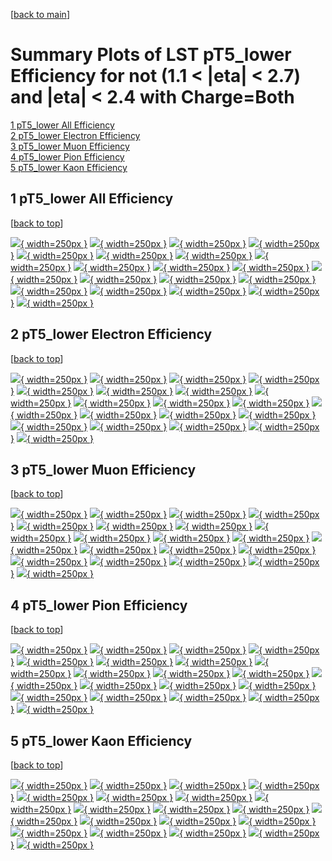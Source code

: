 [[back to main](./)]

# <a name="top"></a> Summary Plots of LST pT5_lower Efficiency for not (1.1 < |eta| < 2.7) and |eta| < 2.4 with Charge=Both

[1 pT5_lower All Efficiency](#1)<br/>[2 pT5_lower Electron Efficiency](#2)<br/>[3 pT5_lower Muon Efficiency](#3)<br/>[4 pT5_lower Pion Efficiency](#4)<br/>[5 pT5_lower Kaon Efficiency](#5)<br/>



## <a name="1"></a> 1 pT5_lower All Efficiency

 [[back to top](#top)]

[![](../mtv/var/pT5_lower_vtr_0_0_eff_pt.png){ width=250px }](pT5_lower_vtr_0_0_eff_pt.html)
[![](../mtv/var/pT5_lower_vtr_0_0_eff_ptzoom.png){ width=250px }](pT5_lower_vtr_0_0_eff_ptzoom.html)
[![](../mtv/var/pT5_lower_vtr_0_0_eff_ptlow.png){ width=250px }](pT5_lower_vtr_0_0_eff_ptlow.html)
[![](../mtv/var/pT5_lower_vtr_0_0_eff_ptlowzoom.png){ width=250px }](pT5_lower_vtr_0_0_eff_ptlowzoom.html)
[![](../mtv/var/pT5_lower_vtr_0_0_eff_ptmtv.png){ width=250px }](pT5_lower_vtr_0_0_eff_ptmtv.html)
[![](../mtv/var/pT5_lower_vtr_0_0_eff_ptmtvzoom.png){ width=250px }](pT5_lower_vtr_0_0_eff_ptmtvzoom.html)
[![](../mtv/var/pT5_lower_vtr_0_0_eff_eta.png){ width=250px }](pT5_lower_vtr_0_0_eff_eta.html)
[![](../mtv/var/pT5_lower_vtr_0_0_eff_etazoom.png){ width=250px }](pT5_lower_vtr_0_0_eff_etazoom.html)
[![](../mtv/var/pT5_lower_vtr_0_0_eff_etacoarse.png){ width=250px }](pT5_lower_vtr_0_0_eff_etacoarse.html)
[![](../mtv/var/pT5_lower_vtr_0_0_eff_etacoarsezoom.png){ width=250px }](pT5_lower_vtr_0_0_eff_etacoarsezoom.html)
[![](../mtv/var/pT5_lower_vtr_0_0_eff_phi.png){ width=250px }](pT5_lower_vtr_0_0_eff_phi.html)
[![](../mtv/var/pT5_lower_vtr_0_0_eff_phizoom.png){ width=250px }](pT5_lower_vtr_0_0_eff_phizoom.html)
[![](../mtv/var/pT5_lower_vtr_0_0_eff_phicoarse.png){ width=250px }](pT5_lower_vtr_0_0_eff_phicoarse.html)
[![](../mtv/var/pT5_lower_vtr_0_0_eff_phicoarsezoom.png){ width=250px }](pT5_lower_vtr_0_0_eff_phicoarsezoom.html)
[![](../mtv/var/pT5_lower_vtr_0_0_eff_dxy.png){ width=250px }](pT5_lower_vtr_0_0_eff_dxy.html)
[![](../mtv/var/pT5_lower_vtr_0_0_eff_dxycoarse.png){ width=250px }](pT5_lower_vtr_0_0_eff_dxycoarse.html)
[![](../mtv/var/pT5_lower_vtr_0_0_eff_dxycoarsezoom.png){ width=250px }](pT5_lower_vtr_0_0_eff_dxycoarsezoom.html)
[![](../mtv/var/pT5_lower_vtr_0_0_eff_dz.png){ width=250px }](pT5_lower_vtr_0_0_eff_dz.html)
[![](../mtv/var/pT5_lower_vtr_0_0_eff_dzcoarse.png){ width=250px }](pT5_lower_vtr_0_0_eff_dzcoarse.html)
[![](../mtv/var/pT5_lower_vtr_0_0_eff_dzcoarsezoom.png){ width=250px }](pT5_lower_vtr_0_0_eff_dzcoarsezoom.html)


## <a name="2"></a> 2 pT5_lower Electron Efficiency

 [[back to top](#top)]

[![](../mtv/var/pT5_lower_vtr_11_0_eff_pt.png){ width=250px }](pT5_lower_vtr_11_0_eff_pt.html)
[![](../mtv/var/pT5_lower_vtr_11_0_eff_ptzoom.png){ width=250px }](pT5_lower_vtr_11_0_eff_ptzoom.html)
[![](../mtv/var/pT5_lower_vtr_11_0_eff_ptlow.png){ width=250px }](pT5_lower_vtr_11_0_eff_ptlow.html)
[![](../mtv/var/pT5_lower_vtr_11_0_eff_ptlowzoom.png){ width=250px }](pT5_lower_vtr_11_0_eff_ptlowzoom.html)
[![](../mtv/var/pT5_lower_vtr_11_0_eff_ptmtv.png){ width=250px }](pT5_lower_vtr_11_0_eff_ptmtv.html)
[![](../mtv/var/pT5_lower_vtr_11_0_eff_ptmtvzoom.png){ width=250px }](pT5_lower_vtr_11_0_eff_ptmtvzoom.html)
[![](../mtv/var/pT5_lower_vtr_11_0_eff_eta.png){ width=250px }](pT5_lower_vtr_11_0_eff_eta.html)
[![](../mtv/var/pT5_lower_vtr_11_0_eff_etazoom.png){ width=250px }](pT5_lower_vtr_11_0_eff_etazoom.html)
[![](../mtv/var/pT5_lower_vtr_11_0_eff_etacoarse.png){ width=250px }](pT5_lower_vtr_11_0_eff_etacoarse.html)
[![](../mtv/var/pT5_lower_vtr_11_0_eff_etacoarsezoom.png){ width=250px }](pT5_lower_vtr_11_0_eff_etacoarsezoom.html)
[![](../mtv/var/pT5_lower_vtr_11_0_eff_phi.png){ width=250px }](pT5_lower_vtr_11_0_eff_phi.html)
[![](../mtv/var/pT5_lower_vtr_11_0_eff_phizoom.png){ width=250px }](pT5_lower_vtr_11_0_eff_phizoom.html)
[![](../mtv/var/pT5_lower_vtr_11_0_eff_phicoarse.png){ width=250px }](pT5_lower_vtr_11_0_eff_phicoarse.html)
[![](../mtv/var/pT5_lower_vtr_11_0_eff_phicoarsezoom.png){ width=250px }](pT5_lower_vtr_11_0_eff_phicoarsezoom.html)
[![](../mtv/var/pT5_lower_vtr_11_0_eff_dxy.png){ width=250px }](pT5_lower_vtr_11_0_eff_dxy.html)
[![](../mtv/var/pT5_lower_vtr_11_0_eff_dxycoarse.png){ width=250px }](pT5_lower_vtr_11_0_eff_dxycoarse.html)
[![](../mtv/var/pT5_lower_vtr_11_0_eff_dxycoarsezoom.png){ width=250px }](pT5_lower_vtr_11_0_eff_dxycoarsezoom.html)
[![](../mtv/var/pT5_lower_vtr_11_0_eff_dz.png){ width=250px }](pT5_lower_vtr_11_0_eff_dz.html)
[![](../mtv/var/pT5_lower_vtr_11_0_eff_dzcoarse.png){ width=250px }](pT5_lower_vtr_11_0_eff_dzcoarse.html)
[![](../mtv/var/pT5_lower_vtr_11_0_eff_dzcoarsezoom.png){ width=250px }](pT5_lower_vtr_11_0_eff_dzcoarsezoom.html)


## <a name="3"></a> 3 pT5_lower Muon Efficiency

 [[back to top](#top)]

[![](../mtv/var/pT5_lower_vtr_13_0_eff_pt.png){ width=250px }](pT5_lower_vtr_13_0_eff_pt.html)
[![](../mtv/var/pT5_lower_vtr_13_0_eff_ptzoom.png){ width=250px }](pT5_lower_vtr_13_0_eff_ptzoom.html)
[![](../mtv/var/pT5_lower_vtr_13_0_eff_ptlow.png){ width=250px }](pT5_lower_vtr_13_0_eff_ptlow.html)
[![](../mtv/var/pT5_lower_vtr_13_0_eff_ptlowzoom.png){ width=250px }](pT5_lower_vtr_13_0_eff_ptlowzoom.html)
[![](../mtv/var/pT5_lower_vtr_13_0_eff_ptmtv.png){ width=250px }](pT5_lower_vtr_13_0_eff_ptmtv.html)
[![](../mtv/var/pT5_lower_vtr_13_0_eff_ptmtvzoom.png){ width=250px }](pT5_lower_vtr_13_0_eff_ptmtvzoom.html)
[![](../mtv/var/pT5_lower_vtr_13_0_eff_eta.png){ width=250px }](pT5_lower_vtr_13_0_eff_eta.html)
[![](../mtv/var/pT5_lower_vtr_13_0_eff_etazoom.png){ width=250px }](pT5_lower_vtr_13_0_eff_etazoom.html)
[![](../mtv/var/pT5_lower_vtr_13_0_eff_etacoarse.png){ width=250px }](pT5_lower_vtr_13_0_eff_etacoarse.html)
[![](../mtv/var/pT5_lower_vtr_13_0_eff_etacoarsezoom.png){ width=250px }](pT5_lower_vtr_13_0_eff_etacoarsezoom.html)
[![](../mtv/var/pT5_lower_vtr_13_0_eff_phi.png){ width=250px }](pT5_lower_vtr_13_0_eff_phi.html)
[![](../mtv/var/pT5_lower_vtr_13_0_eff_phizoom.png){ width=250px }](pT5_lower_vtr_13_0_eff_phizoom.html)
[![](../mtv/var/pT5_lower_vtr_13_0_eff_phicoarse.png){ width=250px }](pT5_lower_vtr_13_0_eff_phicoarse.html)
[![](../mtv/var/pT5_lower_vtr_13_0_eff_phicoarsezoom.png){ width=250px }](pT5_lower_vtr_13_0_eff_phicoarsezoom.html)
[![](../mtv/var/pT5_lower_vtr_13_0_eff_dxy.png){ width=250px }](pT5_lower_vtr_13_0_eff_dxy.html)
[![](../mtv/var/pT5_lower_vtr_13_0_eff_dxycoarse.png){ width=250px }](pT5_lower_vtr_13_0_eff_dxycoarse.html)
[![](../mtv/var/pT5_lower_vtr_13_0_eff_dxycoarsezoom.png){ width=250px }](pT5_lower_vtr_13_0_eff_dxycoarsezoom.html)
[![](../mtv/var/pT5_lower_vtr_13_0_eff_dz.png){ width=250px }](pT5_lower_vtr_13_0_eff_dz.html)
[![](../mtv/var/pT5_lower_vtr_13_0_eff_dzcoarse.png){ width=250px }](pT5_lower_vtr_13_0_eff_dzcoarse.html)
[![](../mtv/var/pT5_lower_vtr_13_0_eff_dzcoarsezoom.png){ width=250px }](pT5_lower_vtr_13_0_eff_dzcoarsezoom.html)


## <a name="4"></a> 4 pT5_lower Pion Efficiency

 [[back to top](#top)]

[![](../mtv/var/pT5_lower_vtr_211_0_eff_pt.png){ width=250px }](pT5_lower_vtr_211_0_eff_pt.html)
[![](../mtv/var/pT5_lower_vtr_211_0_eff_ptzoom.png){ width=250px }](pT5_lower_vtr_211_0_eff_ptzoom.html)
[![](../mtv/var/pT5_lower_vtr_211_0_eff_ptlow.png){ width=250px }](pT5_lower_vtr_211_0_eff_ptlow.html)
[![](../mtv/var/pT5_lower_vtr_211_0_eff_ptlowzoom.png){ width=250px }](pT5_lower_vtr_211_0_eff_ptlowzoom.html)
[![](../mtv/var/pT5_lower_vtr_211_0_eff_ptmtv.png){ width=250px }](pT5_lower_vtr_211_0_eff_ptmtv.html)
[![](../mtv/var/pT5_lower_vtr_211_0_eff_ptmtvzoom.png){ width=250px }](pT5_lower_vtr_211_0_eff_ptmtvzoom.html)
[![](../mtv/var/pT5_lower_vtr_211_0_eff_eta.png){ width=250px }](pT5_lower_vtr_211_0_eff_eta.html)
[![](../mtv/var/pT5_lower_vtr_211_0_eff_etazoom.png){ width=250px }](pT5_lower_vtr_211_0_eff_etazoom.html)
[![](../mtv/var/pT5_lower_vtr_211_0_eff_etacoarse.png){ width=250px }](pT5_lower_vtr_211_0_eff_etacoarse.html)
[![](../mtv/var/pT5_lower_vtr_211_0_eff_etacoarsezoom.png){ width=250px }](pT5_lower_vtr_211_0_eff_etacoarsezoom.html)
[![](../mtv/var/pT5_lower_vtr_211_0_eff_phi.png){ width=250px }](pT5_lower_vtr_211_0_eff_phi.html)
[![](../mtv/var/pT5_lower_vtr_211_0_eff_phizoom.png){ width=250px }](pT5_lower_vtr_211_0_eff_phizoom.html)
[![](../mtv/var/pT5_lower_vtr_211_0_eff_phicoarse.png){ width=250px }](pT5_lower_vtr_211_0_eff_phicoarse.html)
[![](../mtv/var/pT5_lower_vtr_211_0_eff_phicoarsezoom.png){ width=250px }](pT5_lower_vtr_211_0_eff_phicoarsezoom.html)
[![](../mtv/var/pT5_lower_vtr_211_0_eff_dxy.png){ width=250px }](pT5_lower_vtr_211_0_eff_dxy.html)
[![](../mtv/var/pT5_lower_vtr_211_0_eff_dxycoarse.png){ width=250px }](pT5_lower_vtr_211_0_eff_dxycoarse.html)
[![](../mtv/var/pT5_lower_vtr_211_0_eff_dxycoarsezoom.png){ width=250px }](pT5_lower_vtr_211_0_eff_dxycoarsezoom.html)
[![](../mtv/var/pT5_lower_vtr_211_0_eff_dz.png){ width=250px }](pT5_lower_vtr_211_0_eff_dz.html)
[![](../mtv/var/pT5_lower_vtr_211_0_eff_dzcoarse.png){ width=250px }](pT5_lower_vtr_211_0_eff_dzcoarse.html)
[![](../mtv/var/pT5_lower_vtr_211_0_eff_dzcoarsezoom.png){ width=250px }](pT5_lower_vtr_211_0_eff_dzcoarsezoom.html)


## <a name="5"></a> 5 pT5_lower Kaon Efficiency

 [[back to top](#top)]

[![](../mtv/var/pT5_lower_vtr_321_0_eff_pt.png){ width=250px }](pT5_lower_vtr_321_0_eff_pt.html)
[![](../mtv/var/pT5_lower_vtr_321_0_eff_ptzoom.png){ width=250px }](pT5_lower_vtr_321_0_eff_ptzoom.html)
[![](../mtv/var/pT5_lower_vtr_321_0_eff_ptlow.png){ width=250px }](pT5_lower_vtr_321_0_eff_ptlow.html)
[![](../mtv/var/pT5_lower_vtr_321_0_eff_ptlowzoom.png){ width=250px }](pT5_lower_vtr_321_0_eff_ptlowzoom.html)
[![](../mtv/var/pT5_lower_vtr_321_0_eff_ptmtv.png){ width=250px }](pT5_lower_vtr_321_0_eff_ptmtv.html)
[![](../mtv/var/pT5_lower_vtr_321_0_eff_ptmtvzoom.png){ width=250px }](pT5_lower_vtr_321_0_eff_ptmtvzoom.html)
[![](../mtv/var/pT5_lower_vtr_321_0_eff_eta.png){ width=250px }](pT5_lower_vtr_321_0_eff_eta.html)
[![](../mtv/var/pT5_lower_vtr_321_0_eff_etazoom.png){ width=250px }](pT5_lower_vtr_321_0_eff_etazoom.html)
[![](../mtv/var/pT5_lower_vtr_321_0_eff_etacoarse.png){ width=250px }](pT5_lower_vtr_321_0_eff_etacoarse.html)
[![](../mtv/var/pT5_lower_vtr_321_0_eff_etacoarsezoom.png){ width=250px }](pT5_lower_vtr_321_0_eff_etacoarsezoom.html)
[![](../mtv/var/pT5_lower_vtr_321_0_eff_phi.png){ width=250px }](pT5_lower_vtr_321_0_eff_phi.html)
[![](../mtv/var/pT5_lower_vtr_321_0_eff_phizoom.png){ width=250px }](pT5_lower_vtr_321_0_eff_phizoom.html)
[![](../mtv/var/pT5_lower_vtr_321_0_eff_phicoarse.png){ width=250px }](pT5_lower_vtr_321_0_eff_phicoarse.html)
[![](../mtv/var/pT5_lower_vtr_321_0_eff_phicoarsezoom.png){ width=250px }](pT5_lower_vtr_321_0_eff_phicoarsezoom.html)
[![](../mtv/var/pT5_lower_vtr_321_0_eff_dxy.png){ width=250px }](pT5_lower_vtr_321_0_eff_dxy.html)
[![](../mtv/var/pT5_lower_vtr_321_0_eff_dxycoarse.png){ width=250px }](pT5_lower_vtr_321_0_eff_dxycoarse.html)
[![](../mtv/var/pT5_lower_vtr_321_0_eff_dxycoarsezoom.png){ width=250px }](pT5_lower_vtr_321_0_eff_dxycoarsezoom.html)
[![](../mtv/var/pT5_lower_vtr_321_0_eff_dz.png){ width=250px }](pT5_lower_vtr_321_0_eff_dz.html)
[![](../mtv/var/pT5_lower_vtr_321_0_eff_dzcoarse.png){ width=250px }](pT5_lower_vtr_321_0_eff_dzcoarse.html)
[![](../mtv/var/pT5_lower_vtr_321_0_eff_dzcoarsezoom.png){ width=250px }](pT5_lower_vtr_321_0_eff_dzcoarsezoom.html)
